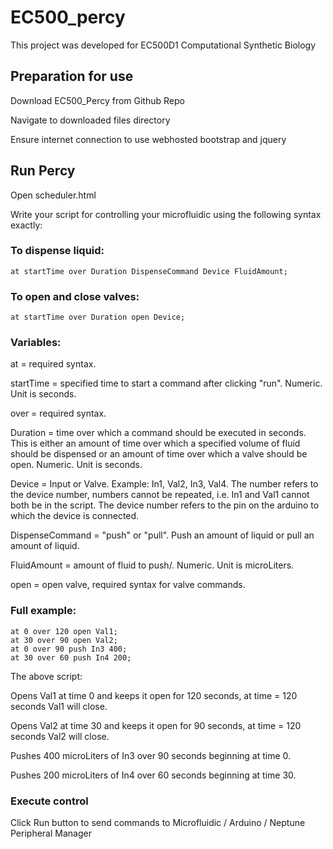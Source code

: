 # EC500_percy

This project was developed for EC500D1 Computational Synthetic Biology

## Preparation for use

Download EC500_Percy from Github Repo

Navigate to downloaded files directory

Ensure internet connection to use webhosted bootstrap and jquery 

## Run Percy
Open scheduler.html

Write your script for controlling your microfluidic using the following syntax exactly:

### To dispense liquid:
	at startTime over Duration DispenseCommand Device FluidAmount;
### To open and close valves:
	at startTime over Duration open Device;

### Variables:

at = required syntax.

startTime = specified time to start a command after clicking "run". Numeric. Unit is seconds.

over = required syntax.

Duration = time over which a command should be executed in seconds. This is either an amount of time over which a specified volume of fluid should be dispensed or an amount of time over which a valve should be open. Numeric. Unit is seconds.
	
Device = Input or Valve. Example: In1, Val2, In3, Val4. The number refers to the device number, numbers cannot be repeated, i.e. In1 and Val1 cannot both be in the script. The device number refers to the pin on the arduino to which the device is connected.
	
DispenseCommand = "push" or "pull". Push an amount of liquid or pull an amount of liquid.
	
FluidAmount = amount of fluid to push/. Numeric. Unit is microLiters.

open = open valve, required syntax for valve commands.

### Full example:

	at 0 over 120 open Val1;
	at 30 over 90 open Val2;
	at 0 over 90 push In3 400;
	at 30 over 60 push In4 200;

The above script:

Opens Val1 at time 0 and keeps it open for 120 seconds, at time = 120 seconds Val1 will close.

Opens Val2 at time 30 and keeps it open for 90 seconds, at time = 120 seconds Val2 will close.

Pushes 400 microLiters of In3 over 90 seconds beginning at time 0.

Pushes 200 microLiters of In4 over 60 seconds beginning at time 30.

### Execute control
Click Run button to send commands to Microfluidic / Arduino / Neptune Peripheral Manager

